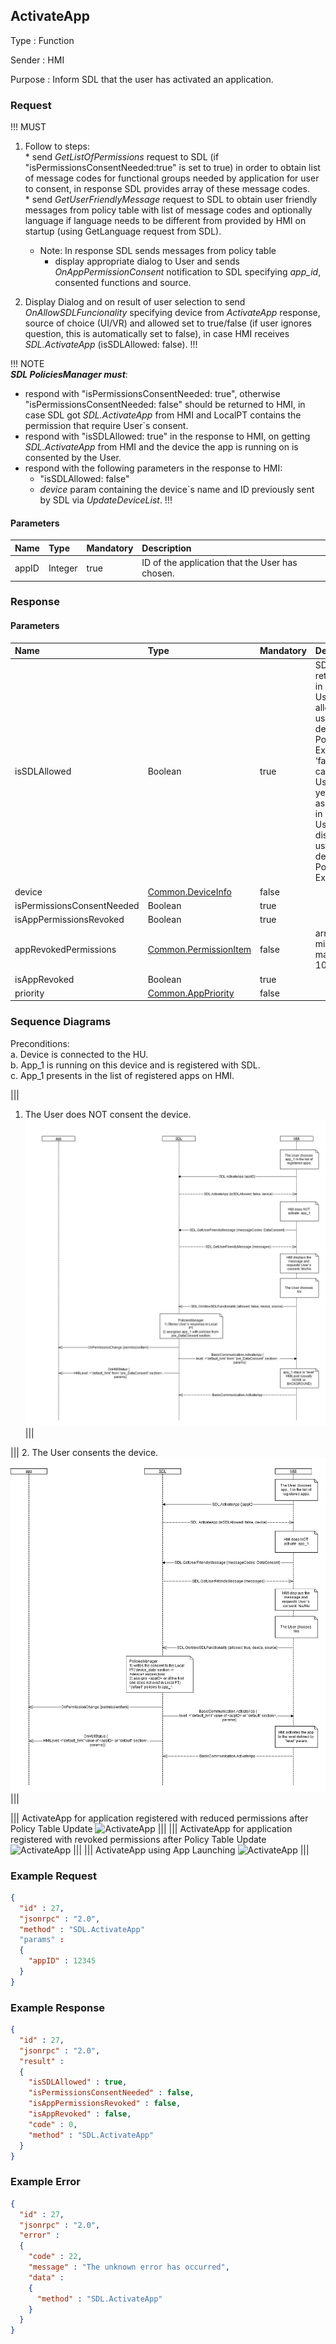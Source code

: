 ## ActivateApp

Type
: Function

Sender
: HMI

Purpose
: Inform SDL that the user has activated an application.

### Request

!!! MUST   

  1. Follow to steps:  
    * send _GetListOfPermissions_ request to SDL (if "isPermissionsConsentNeeded:true" is set to true) in order to obtain list of message codes for functional groups needed by application for user to consent, in response SDL provides array of these message codes.    
    * send _GetUserFriendlyMessage_ request to SDL to obtain user friendly messages from policy table with list of message codes and optionally language if language needs to be different from provided by HMI on startup (using GetLanguage request from SDL).
        * Note: In response SDL sends messages from policy table
            * display appropriate dialog to User and sends _OnAppPermissionConsent_ notification to SDL specifying _app_id_, consented functions and source.

  2. Display Dialog and on result of user selection to send _OnAllowSDLFuncionality_ specifying device from _ActivateApp_ response, source of choice (UI/VR) and allowed set to true/false (if user ignores question, this is automatically set to false), in case HMI receives _SDL.ActivateApp_ (isSDLAllowed: false).
!!!

!!! NOTE   
  _**SDL PoliciesManager must**_:
  
  * respond with "isPermissionsConsentNeeded: true", otherwise "isPermissionsConsentNeeded: false" should be returned to HMI, in case SDL got _SDL.ActivateApp_ from HMI and LocalPT contains the permission that require User\`s consent.
  * respond with "isSDLAllowed: true" in the response to HMI, on getting _SDL.ActivateApp_ from HMI and the device the app is running on is consented by the User.   
  * respond with the following parameters in the response to HMI:   
    * "isSDLAllowed: false"
    * _device_ param containing the device\`s name and ID previously sent by SDL via _UpdateDeviceList_.
!!!

#### Parameters

|Name|Type|Mandatory|Description|
|:---|:---|:--------|:----------|
|appID|Integer|true|ID of the application that the User has chosen.|

### Response

#### Parameters

|Name|Type|Mandatory|Description|
|:---|:---|:--------|:----------|
|isSDLAllowed|Boolean|true|SDL returns:‘true’, in case the User has allowed using the device for PolicyTable Exchange. ‘false’, in case the User has not yet been asked for or in case the User has disallowed using the device for PolicyTable Exchange.|
|device|[Common.DeviceInfo]|false||
|isPermissionsConsentNeeded|Boolean|true||
|isAppPermissionsRevoked|Boolean|true||
|appRevokedPermissions|[Common.PermissionItem]|false|array: true<br>minsize: 1<br>maxsize: 100|
|isAppRevoked|Boolean|true||
|priority|[Common.AppPriority]|false||

[Common.DeviceInfo]: ../../common/structs/#deviceinfo

[Common.PermissionItem]: ../../common/structs/#permissionitem

[Common.AppPriority]: ../../common/enums/#apppriority

### Sequence Diagrams

Preconditions:   
a. Device is connected to the HU.   
b. App_1 is running on this device and is registered with SDL.   
c. App_1 presents in the list of registered apps on HMI.

|||
1. The User does NOT consent the device.
![ActivateApp](./assets/User%20does%20not%20consent%20the%20device1.png)
|||

|||
2. The User consents the device.
![ActivateApp](./assets/User%20consents%20the%20device2.png)
|||

|||
ActivateApp for application registered with reduced permissions after Policy Table Update
![ActivateApp](./assets/ActivateAppReducedPermissions.png)
|||
|||
ActivateApp for application registered with revoked permissions after Policy Table Update
![ActivateApp](./assets/ActivateAppRevokedPermissions.png)
|||
|||
ActivateApp using App Launching
![ActivateApp](./assets/ActivateAppAppLaunch.png)
|||

### Example Request

```json
{
  "id" : 27,
  "jsonrpc" : "2.0",
  "method" : "SDL.ActivateApp"
  "params" :
  {
    "appID" : 12345
  }
}
```
### Example Response

```json
{
  "id" : 27,
  "jsonrpc" : "2.0",
  "result" :
  {
    "isSDLAllowed" : true,
    "isPermissionsConsentNeeded" : false,
    "isAppPermissionsRevoked" : false,
    "isAppRevoked" : false,
    "code" : 0,
    "method" : "SDL.ActivateApp"
  }
}
```

### Example Error

```json
{
  "id" : 27,
  "jsonrpc" : "2.0",
  "error" :
  {
    "code" : 22,
    "message" : "The unknown error has occurred",
    "data" :
    {
      "method" : "SDL.ActivateApp"
    }
  }
}
```
